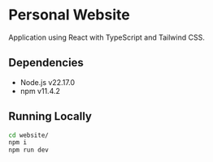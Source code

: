 # Personal Website

Application using React with TypeScript and Tailwind CSS.

## Dependencies

- Node.js v22.17.0
- npm v11.4.2

## Running Locally

```sh
cd website/
npm i
npm run dev
```
